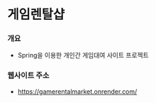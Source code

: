 # 게임렌탈샵

### 개요
- Spring을 이용한 개인간 게임대여 사이트 프로젝트

### 웹사이트 주소
- https://gamerentalmarket.onrender.com/